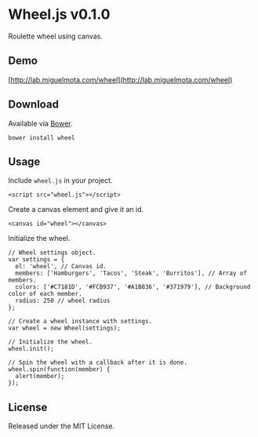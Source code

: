 # Wheel.js v0.1.0

Roulette wheel using canvas.

## Demo

[http://lab.miguelmota.com/wheel](http://lab.miguelmota.com/wheel)

## Download

Available via [Bower](http://bower.io/).

```
bower install wheel
```

## Usage

Include `wheel.js` in your project.

```
<script src="wheel.js"></script>
```

Create a canvas element and give it an id.

```
<canvas id="wheel"></canvas>
```

Initialize the wheel.

```
// Wheel settings object.
var settings = {                                                         
  el: 'wheel', // Canvas id.
  members: ['Hamburgers', 'Tacos', 'Steak', 'Burritos'], // Array of members.
  colors: ['#C7181D', '#FCB937', '#A1B836', '#371979'], // Background color of each member.
  radius: 250 // wheel radius
};                                                                       

// Create a wheel instance with settings.
var wheel = new Wheel(settings);

// Initialize the wheel.                                                         
wheel.init();

// Spin the wheel with a callback after it is done.
wheel.spin(function(member) {                                            
  alert(member);                                                         
});                                                                       
```

## License

Released under the MIT License.
